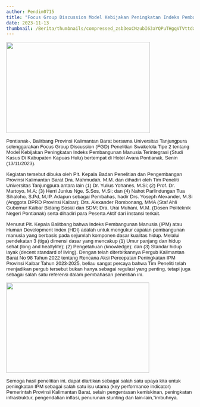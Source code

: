 ```yaml
---
author: Pendim0715
title: "Focus Group Discussion Model Kebijakan Peningkatan Indeks Pembangunan Manusia Terintegrasi (Studi Kasus Di Kabupaten Kapuas Hulu)"
date: 2023-11-13
thumbnail: /Berita/thumbnails/compressed_zsb3exCNzubI63aYQPuTHgqVTVttdxt4ICZh2bLh.png
---
```

<p style="line-height: 1.1;"><span style="font-size: 10pt; font-family: arial, helvetica, sans-serif;"><img src="/images/gRCpJIO12Zz7C52WLect.png" width="386" height="244" alt="" /></span></p>
<p class="MsoNormal" style="margin-bottom: 0cm; line-height: normal;"><span style="font-size: 10pt; font-family: arial, helvetica, sans-serif;">Pontianak-, Balitbang Provinsi Kalimantan Barat bersama Universitas Tanjungpura selenggarakan Focus Group Discussion (FGD) Penelitian Swakelola Tipe 2 tentang Model Kebijakan Peningkatan Indeks Pembangunan Manusia Terintegrasi (Studi Kasus Di Kabupaten Kapuas Hulu) bertempat di Hotel Avara Pontianak, Senin (13/11/2023).</span></p>
<p style="line-height: 1.1;"><span style="font-size: 10pt; font-family: arial, helvetica, sans-serif;"> </span></p>
<p class="MsoNormal" style="margin-bottom: 0cm; line-height: normal;"><span style="font-size: 10pt; font-family: arial, helvetica, sans-serif;">Kegiatan tersebut dibuka oleh Plt. Kepala Badan Penelitian dan Pengembangan Provinsi Kalimantan Barat Dra. Mahmudah, M.M. dan dihadiri oleh Tim Peneliti Universitas Tanjungpura antara lain (1) Dr. Yulius Yohanes, M.Si; (2) Prof. Dr. Martoyo, M.A; (3) Herri Junius Nge, S.Sos, M.Si; dan (4) Nahot Parlindungan Tua Sihaloho, S.Pd, M,IP. Adapun sebagai Pembahas, hadir Drs. Yoseph Alexander, M.Si (Anggota DPRD Provinsi Kalbar); Drs. Alexander Rombonang, MMA (Staf Ahli Gubernur Kalbar Bidang Sosial dan SDM; Dra. Urai Muhani, M.M. (Dosen Politeknik Negeri Pontianak) serta dihadiri para Peserta Aktif dari instansi terkait.</span></p>
<p style="line-height: 1.1;"><span style="font-size: 10pt; font-family: arial, helvetica, sans-serif;"> </span></p>
<p class="MsoNormal" style="margin-bottom: 0cm; line-height: normal;"><span style="font-size: 10pt; font-family: arial, helvetica, sans-serif;">Menurut Plt. Kepala Balitbang bahwa Indeks Pembangunan Manusia (IPM) atau Human Development Index (HDI) adalah untuk mengukur capaian pembangunan manusia yang berbasis pada sejumlah komponen dasar kualitas hidup. Melalui pendekatan 3 (tiga) dimensi dasar yang mencakup (1) Umur panjang dan hidup sehat (long and healtylife); (2) Pengetahuan (knowledge); dan (3) Standar hidup layak (decent standard of living). Dengan telah diterbitkannya Pergub Kalimantan Barat No 98 Tahun 2022 tentang Rencana Aksi Percepatan Peningkatan IPM Provinsi</span><span style="font-size: 10pt; font-family: arial, helvetica, sans-serif;"> K</span><span style="font-family: arial, helvetica, sans-serif; font-size: 10pt;">albar Tahun 2023-2025, beliau sangat percaya bahwa Tim Peneliti telah menjadikan pergub tersebut bukan hanya sebagai regulasi yang penting, tetapi juga sebagai salah satu referensi dalam pembahasan penelitian ini.</span></p>
<p class="MsoNormal" style="margin-bottom: 0cm; line-height: normal;"><span style="font-family: arial, helvetica, sans-serif; font-size: 10pt;"><img src="/images/R6JmdpdtNi9y7dAQXaXa.png" alt="" width="384" height="242" /></span></p>
<p style="line-height: 1.1;"><span style="font-size: 10pt; font-family: arial, helvetica, sans-serif;"> </span></p>
<p class="MsoNormal" style="margin-bottom: 0cm; line-height: normal;"><span style="font-size: 10pt; font-family: arial, helvetica, sans-serif;">Semoga hasil penelitian ini, dapat diartikan sebagai salah satu upaya kita untuk peningkatan IPM sebagai salah satu isu utama (key performance indicator) Pemerintah Provinsi Kalimantan Barat, selain pengentasan kemiskinan, peningkatan infrastruktur, pengendalian inflasi, penurunan stunting dan lain-lain,&rdquo;imbuhnya.</span><o:p></o:p></p>